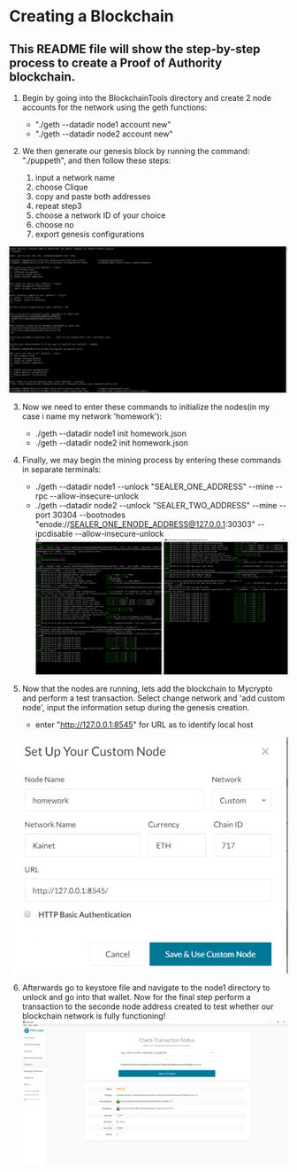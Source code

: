 # Creating a Blockchain 

## This README file will show the step-by-step process to create a Proof of Authority blockchain.

1. Begin by going into the BlockchainTools directory and create 2 node accounts for the network using the geth functions: 

    - "./geth --datadir node1 account new"
    - "./geth --datadir node2 account new"

2. We then generate our genesis block by running the command: "./puppeth", and then follow these steps:
    
    1. input a network name
    2. choose Clique
    3. copy and paste both addresses
    4. repeat step3
    5. choose a network ID of your choice
    6. choose no
    7. export genesis configurations

![Alt text](Resources/puppeth.PNG)


3. Now we need to enter these commands to initialize the nodes(in my case i name my network 'homework'):
    - ./geth --datadir node1 init homework.json
    - ./geth --datadir node2 init homework.json

4. Finally, we may begin the mining process by entering these commands in separate terminals:
    - ./geth --datadir node1 --unlock "SEALER_ONE_ADDRESS" --mine --rpc --allow-insecure-unlock
    - ./geth --datadir node2 --unlock "SEALER_TWO_ADDRESS" --mine --port 30304 --bootnodes "enode://SEALER_ONE_ENODE_ADDRESS@127.0.0.1:30303" --ipcdisable --allow-insecure-unlock
![Alt text](Resources/mining.PNG)

5. Now that the nodes are running, lets add the blockchain to Mycrypto and perform a test transaction. Select change network and 'add custom node', input the information setup during the genesis creation.
    - enter "http://127.0.0.1:8545" for URL as to identify local host

![Alt text](Resources/custom_net.PNG)

6. Afterwards go to keystore file and navigate to the node1 directory to unlock and go into that wallet. Now for the final step perform a transaction to the seconde node address created to test whether our blockchain network is fully functioning!
![Alt text](Resources/transaction.PNG)